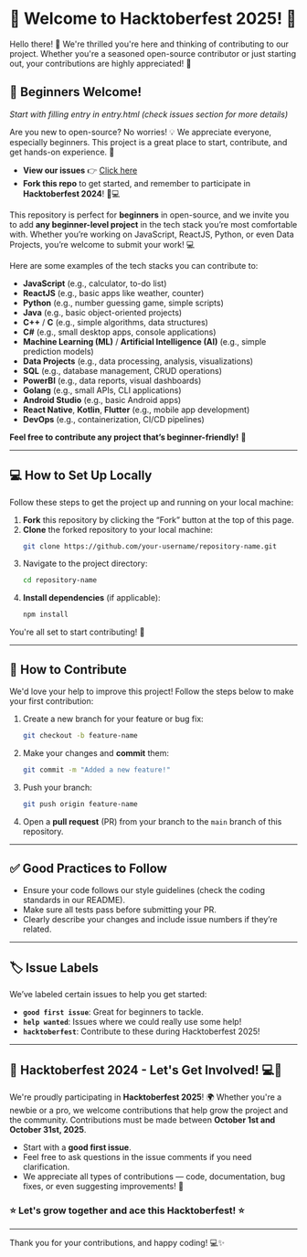 # 🎉 Welcome to Hacktoberfest 2025! 🎉

Hello there! 👋 We're thrilled you're here and thinking of contributing to our project. Whether you're a seasoned open-source contributor or just starting out, your contributions are highly appreciated! 🙌

## 👶 Beginners Welcome! 
*Start with filling entry in entry.html (check issues section for more details)*

Are you new to open-source? No worries! 💡 We appreciate everyone, especially beginners. This project is a great place to start, contribute, and get hands-on experience. 🚀
- **View our issues** 👉 [Click here](https://github.com/GeekGiggle/hacktoberfest/issues)
- **Fork this repo** to get started, and remember to participate in **Hacktoberfest 2024**! 🎃💻

This repository is perfect for **beginners** in open-source, and we invite you to add **any beginner-level project** in the tech stack you’re most comfortable with. Whether you’re working on JavaScript, ReactJS, Python, or even Data Projects, you’re welcome to submit your work! 💻

Here are some examples of the tech stacks you can contribute to:

- **JavaScript** (e.g., calculator, to-do list)
- **ReactJS** (e.g., basic apps like weather, counter)
- **Python** (e.g., number guessing game, simple scripts)
- **Java** (e.g., basic object-oriented projects)
- **C++** / **C** (e.g., simple algorithms, data structures)
- **C#** (e.g., small desktop apps, console applications)
- **Machine Learning (ML)** / **Artificial Intelligence (AI)** (e.g., simple prediction models)
- **Data Projects** (e.g., data processing, analysis, visualizations)
- **SQL** (e.g., database management, CRUD operations)
- **PowerBI** (e.g., data reports, visual dashboards)
- **Golang** (e.g., small APIs, CLI applications)
- **Android Studio** (e.g., basic Android apps)
- **React Native**, **Kotlin**, **Flutter** (e.g., mobile app development)
- **DevOps** (e.g., containerization, CI/CD pipelines)

**Feel free to contribute any project that’s beginner-friendly!** 🚀

---

## 💻 How to Set Up Locally

Follow these steps to get the project up and running on your local machine:

1. **Fork** this repository by clicking the “Fork” button at the top of this page.
2. **Clone** the forked repository to your local machine:
    ```bash
    git clone https://github.com/your-username/repository-name.git
    ```
3. Navigate to the project directory:
    ```bash
    cd repository-name
    ```
4. **Install dependencies** (if applicable):
    ```bash
    npm install
    ```

You're all set to start contributing! 🎉

---

## 🚀 How to Contribute

We'd love your help to improve this project! Follow the steps below to make your first contribution:

1. Create a new branch for your feature or bug fix:
    ```bash
    git checkout -b feature-name
    ```
2. Make your changes and **commit** them:
    ```bash
    git commit -m "Added a new feature!"
    ```
3. Push your branch:
    ```bash
    git push origin feature-name
    ```
4. Open a **pull request** (PR) from your branch to the `main` branch of this repository.

---

## ✅ Good Practices to Follow
- Ensure your code follows our style guidelines (check the coding standards in our README).
- Make sure all tests pass before submitting your PR.
- Clearly describe your changes and include issue numbers if they’re related.

---

## 🏷️ Issue Labels

We’ve labeled certain issues to help you get started:

- **`good first issue`**: Great for beginners to tackle.
- **`help wanted`**: Issues where we could really use some help!
- **`hacktoberfest`**: Contribute to these during Hacktoberfest 2025!

---

## 🎃 Hacktoberfest 2024 - Let's Get Involved! 💻🎉

We're proudly participating in **Hacktoberfest 2025**! 🌍 Whether you're a newbie or a pro, we welcome contributions that help grow the project and the community. Contributions must be made between **October 1st and October 31st, 2025**.

- Start with a **good first issue**.
- Feel free to ask questions in the issue comments if you need clarification.
- We appreciate all types of contributions — code, documentation, bug fixes, or even suggesting improvements! 🙌

### ⭐ Let's grow together and ace this Hacktoberfest! ⭐

---

Thank you for your contributions, and happy coding! 💻✨
